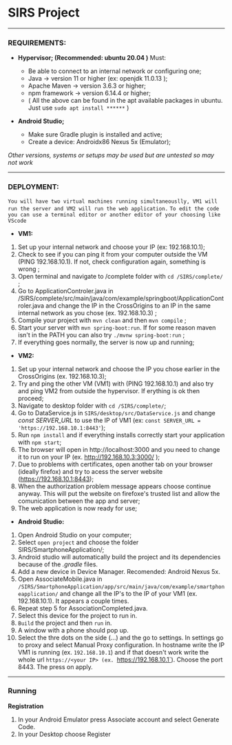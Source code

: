 # SIRS Project 
---
### REQUIREMENTS:
- **Hypervisor; (Recommended: ubuntu 20.04 )**
    Must:
    - Be able to connect to an internal network or configuring one;
    - Java -> version 11 or higher (ex: openjdk 11.0.13 );
    - Apache Maven -> version 3.6.3 or higher;
    - npm framework -> version 6.14.4 or higher;
    - ( All the above can be found in the apt available packages in ubuntu. Just use `sudo apt install ******` )    
   
- **Android Studio;**
    - Make sure Gradle plugin is installed and active;
    - Create a device: Androidx86 Nexus 5x (Emulator);

_Other versions, systems or setups may be used but are untested so may not work_

---
### DEPLOYMENT:

`You will have two virtual machines running simultaneouslly, VM1 will run the server and VM2 will run the web application.`
`To edit the code you can use a terminal editor or another editor of your choosing like VScode`

- **VM1:**
1. Set up your internal network and choose your IP (ex: 192.168.10.1); 
2. Check to see if you can ping it from your computer outside the VM (PING 192.168.10.1). If not, check configuration again, something is wrong ; 
3. Open terminal and navigate to /complete folder with `cd /SIRS/complete/` ;
4. Go to ApplicationControler.java in /SIRS/complete/src/main/java/com/example/springboot/ApplicationControler.java and change the IP in the CrossOrigins to an IP in the same internal network as you chose (ex. 192.168.10.3) ;
5. Compile your project with `mvn clean` and then `mvn compile` ;
6. Start your server with `mvn spring-boot:run`. If for some reason maven isn't in the PATH you can also try `./mvnw spring-boot:run` ;
7. If everything goes normally, the server is now up and running;

- **VM2:**
1. Set up your internal network and choose the IP you chose earlier in the CrossOrigins (ex. 192.168.10.3);
2. Try and ping the other VM (VM1) with (PING 192.168.10.1) and also try and ping VM2 from outside the hypervisor. If erything is ok then proceed;
3. Navigate to desktop folder with `cd /SIRS/complete/`;
4. Go to DataService.js in `SIRS/desktop/src/DataService.js` and change *const SERVER_URL* to use the IP of VM1 (ex: `const SERVER_URL = 'https://192.168.10.1:8443'`);
5. Run `npm install` and if everything installs correctly start your application with `npm start`;
6. The browser will open in http://localhost:3000 and you need to change it to run on your IP  (ex. http://192.168.10.3:3000/ );
7. Due to problems with certificates, open another tab on your browser (ideally firefox) and try to acess the server website (https://192.168.10.1:8443);
8. When the authorization problem message appears choose continue anyway. This will put the website on firefoxe's trusted list and allow the comunication between the app and server;
9. The web application is now ready for use;


- **Android Studio:**
1. Open Android Studio on your computer;
2. Select `open project` and choose the folder SIRS/SmartphoneApplication/;
3. Android studio will automatically build the project and its dependencies because of the *.gradle* files.
4. Add a new device in Device Manager. Recomended: Android Nexus 5x. 
5. Open AssociateMobile.java in `/SIRS/SmartphoneApplication/app/src/main/java/com/example/smartphoneapplication/` and change all the IP's to the IP of your VM1 (ex. 192.168.10.1). It appears a couple times.
6. Repeat step 5 for AssociationCompleted.java.
7. Select this device for the project to run in.
8. `Build` the project and then `run` in.
9. A window with a phone should pop up.
10. Select the thre dots on the side (...) and the go to settings. In settings go to proxy and select Manual Proxy configuration. In hostname write the IP VM1 is running (ex. `192.168.10.1`) and if that doesn't work write the whole url `https://<your IP> (ex. `https://192.168.10.1`). Choose the port 8443. The press on apply. 

---


### Running

**Registration**
1. In your Android Emulator press Associate account and select Generate Code. 
2. In your Desktop choose Register
